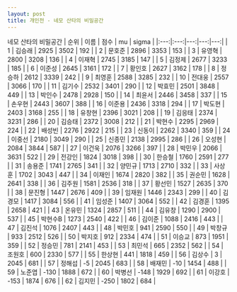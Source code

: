 ```yaml
---
layout: post
title: 개인전 - 네모 산타의 비밀공간
---
```


네모 산타의 비밀공간
| 순위 | 이름 | 점수 | mu | sigma |
|:---:|:---:|---:|---:|---:|
| 1 | 김승래 | 2925 | 3502 | 192 |
| 2 | 문호준 | 2896 | 3353 | 153 |
| 3 | 유영혁 | 2800 | 3208 | 136 |
| 4 | 이재혁 | 2745 | 3185 | 147 |
| 5 | 김정제 | 2677 | 3233 | 185 |
| 6 | 이준성 | 2645 | 3161 | 172 |
| 7 | 황인호 | 2627 | 3162 | 178 |
| 8 | 정승하 | 2612 | 3339 | 242 |
| 9 | 최영훈 | 2588 | 3285 | 232 |
| 10 | 전대웅 | 2557 | 3066 | 170 |
| 11 | 김기수 | 2532 | 3401 | 290 |
| 12 | 박효민 | 2501 | 3848 | 449 |
| 13 | 박인수 | 2478 | 2928 | 150 |
| 14 | 최윤서 | 2446 | 3458 | 337 |
| 15 | 손우현 | 2443 | 3607 | 388 |
| 16 | 이준용 | 2436 | 3318 | 294 |
| 17 | 박도현 | 2403 | 3168 | 255 |
| 18 | 유창현 | 2396 | 3021 | 208 |
| 19 | 김응태 | 2374 | 3231 | 286 |
| 20 | 김승태 | 2372 | 3008 | 212 |
| 21 | 박현수 | 2295 | 2969 | 224 |
| 22 | 배성빈 | 2276 | 2922 | 215 |
| 23 | 신동이 | 2262 | 3340 | 359 |
| 24 | 이중선 | 2180 | 3049 | 290 |
| 25 | 신종민 | 2138 | 2995 | 286 |
| 26 | 오성현 | 2084 | 3844 | 587 |
| 27 | 이건욱 | 2076 | 3266 | 397 |
| 28 | 박민우 | 2066 | 3631 | 522 |
| 29 | 전강인 | 1824 | 3018 | 398 |
| 30 | 한승철 | 1760 | 2591 | 277 |
| 31 | 송용준 | 1741 | 2765 | 341 |
| 32 | 양민규 | 1713 | 2710 | 332 |
| 33 | 사상훈 | 1702 | 3043 | 447 |
| 34 | 이재인 | 1674 | 2820 | 382 |
| 35 | 권순민 | 1628 | 2641 | 338 |
| 36 | 김주원 | 1581 | 2536 | 318 |
| 37 | 황선민 | 1527 | 2635 | 370 |
| 38 | 문진형 | 1447 | 2676 | 409 |
| 39 | 임재원 | 1446 | 2343 | 299 |
| 40 | 김경모 | 1417 | 3084 | 556 |
| 41 | 임성준 | 1407 | 3064 | 552 |
| 42 | 김경훈 | 1395 | 2658 | 421 |
| 43 | 온유민 | 1324 | 2857 | 511 |
| 44 | 김유창 | 1290 | 2900 | 537 |
| 45 | 박현수B | 1273 | 2540 | 422 |
| 46 | 김이준 | 1088 | 2416 | 443 |
| 47 | 김진석 | 1076 | 2407 | 443 |
| 48 | 박민호 | 941 | 2590 | 550 |
| 49 | 박창규 | 933 | 2512 | 526 |
| 50 | 박지호 | 912 | 2334 | 474 |
| 51 | 이승교 | 873 | 1951 | 359 |
| 52 | 정승민 | 781 | 2141 | 453 |
| 53 | 최민석 | 665 | 2352 | 562 |
| 54 | 조원호 | 600 | 2330 | 577 |
| 55 | 한상현 | 441 | 1818 | 459 |
| 56 | 김상수 | 3 | 2045 | 681 |
| 57 | 정해섭 | -5 | 2045 | 683 |
| 58 | 배재민 | -10 | 1454 | 488 |
| 59 | 노준엽 | -130 | 1888 | 672 |
| 60 | 박병선 | -148 | 1929 | 692 |
| 61 | 이강호 | -153 | 1874 | 676 |
| 62 | 김지민 | -250 | 1802 | 684 |
